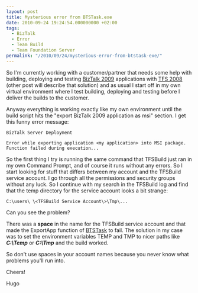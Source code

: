 ```yaml
---
layout: post
title: Mysterious error from BTSTask.exe
date: 2010-09-24 19:24:54.000000000 +02:00
tags:
  - BizTalk
  - Error
  - Team Build
  - Team Foundation Server
permalink: "/2010/09/24/mysterious-error-from-btstask-exe/"
---
```


So I'm currently working with a customer/partner that needs some help with building, deploying and testing [BizTalk 2009](http://www.microsoft.com/biztalk/en/us/roadmap.aspx) applications with [TFS 2008](http://msdn.microsoft.com/en-us/vstudio/ff637362.aspx) (other post will describe that solution) and as usual I start off in my own virtual environment where I test building, deploying and testing before I deliver the builds to the customer.

Anyway everything is working exactly like my own environment until the build script hits the "export BizTalk 2009 application as msi" section. I get this funny error message:

```
BizTalk Server Deployment

Error while exporting application <my application> into MSI package. Function failed during execution...
```

So the first thing I try is running the same command that TFSBuild just ran in my own Command Prompt, and of course it runs without any errors. So I start looking for stuff that differs between my account and the TFSBuild service account. I go through all the permissions and security groups without any luck. So I continue with my search in the TFSBuild log and find that the temp directory for the service account looks a bit strange:

```
C:\users\ \<TFSBuild Service Account\>\Tmp\...
```

Can you see the problem?

There was a **space** in the name for the TFSBuild service account and that made the ExportApp function of [BTSTask](<http://msdn.microsoft.com/en-us/library/aa559686(BTS.10).aspx>) to fail. The solution in my case was to set the environment variables TEMP and TMP to nicer paths like _**C:\Temp**_ or _**C:\Tmp**_ and the build worked.

So don't use spaces in your account names because you never know what problems you'll run into.

Cheers!

Hugo
